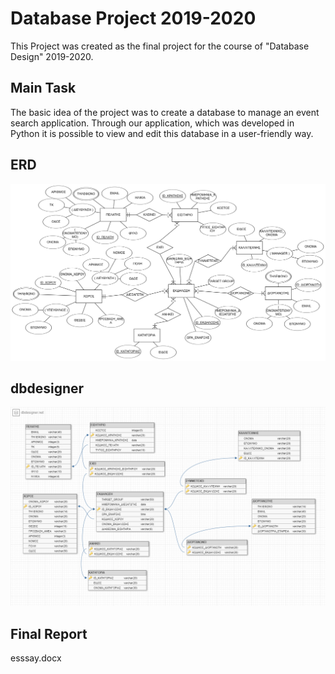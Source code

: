# Database Project 2019-2020
This Project was created as the final project for the course of "Database Design" 2019-2020.

## Main Task
The basic idea of the project was to create a database to manage an event search application. 
Through our application, which was developed in Python it is possible to view and edit this database in a user-friendly way.

## ERD
![ERD](/erd.png)

## dbdesigner
![dbdesigner](/db.png)

## Final Report 
esssay.docx
